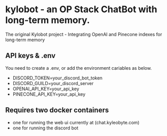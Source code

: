 # kylobot - an OP Stack ChatBot with long-term memory. 
The original Kylobot project -  Integrating  OpenAI and Pinecone indexes for long-term memory

## API keys & .env
You need to create a .env, or add the environment cariables as below. 

- DISCORD_TOKEN=your_discord_bot_token 
- DISCORD_GUILD=your_discord_server 
- OPENAI_API_KEY=your_api_key 
- PINECONE_API_KEY=your_api_key 

## Requires two docker containers
 - one for running the web ui currently at (chat.kyleobyte.com)
 - one for running the discord bot
 


